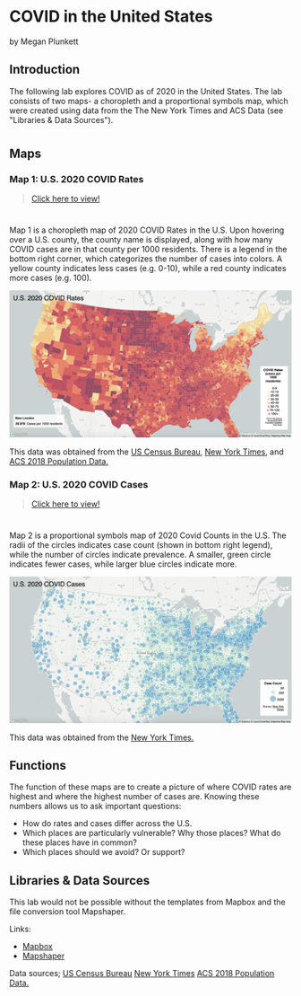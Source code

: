 # COVID in the United States
by Megan Plunkett

## Introduction
The following lab explores COVID as of 2020 in the United States. The lab consists of two maps- a choropleth and a proportional symbols map, which were created using data from the The New York Times and ACS Data (see "Libraries & Data Sources").

#

## Maps
### Map 1: U.S. 2020 COVID Rates
> [Click here to view!](http://127.0.0.1:5500/map1.html)

# 
Map 1 is a choropleth map of 2020 COVID Rates in the U.S. Upon hovering over a U.S. county, the county name is displayed, along with how many COVID cases are in that county per 1000 residents. There is a legend in the bottom right corner, which categorizes the number of cases into colors. A yellow county indicates less cases (e.g. 0-10), while a red county indicates more cases (e.g. 100).


![U.S. 2020 COVID Rates](https://github.com/meganplunkett/USCOVID2020/blob/main/img/map1.jpg)

This data was obtained from the [US Census Bureau](https://www.census.gov/geographies/mapping-files/time-series/geo/carto-boundary-file.html), [New York Times](https://github.com/nytimes/covid-19-data/blob/43d32dde2f87bd4dafbb7d23f5d9e878124018b8/live/us-counties.csv), and [ACS 2018 Population Data.](https://data.census.gov/cedsci/table?g=0100000US%24050000&d=ACS%205-Year%20Estimates%20Data%20Profiles&tid=ACSDP5Y2018.DP05&hidePreview=true)


### Map 2: U.S. 2020 COVID Cases
> [Click here to view!](http://127.0.0.1:5500/map2.html)

#
Map 2 is a proportional symbols map of 2020 Covid Counts in the U.S. The radii of the circles indicates case count (shown in bottom right legend), while the number of circles indicate prevalence. A smaller, green circle indicates fewer cases, while larger blue circles indicate more. 

![U.S. 2020 COVID Rates](https://github.com/meganplunkett/USCOVID2020/blob/main/img/map2.jpg)

This data was obtained from the [New York Times.](https://github.com/nytimes/covid-19-data/blob/43d32dde2f87bd4dafbb7d23f5d9e878124018b8/live/us-counties.csv)


## Functions

The function of these maps are to create a picture of where COVID rates are highest and where the highest number of cases are. Knowing these numbers allows us to ask important questions:

- How do rates and cases differ across the U.S.
- Which places are particularly vulnerable? Why those places? What do these places have in common?
- Which places should we avoid? Or support?


## Libraries & Data Sources
This lab would not be possible without the templates from Mapbox and the file conversion tool Mapshaper. 

Links:
- [Mapbox](https://www.mapbox.com/maps)
- [Mapshaper](https://mapshaper.org/)

Data sources;
[US Census Bureau](https://www.census.gov/geographies/mapping-files/time-series/geo/carto-boundary-file.html)
[New York Times](https://github.com/nytimes/covid-19-data/blob/43d32dde2f87bd4dafbb7d23f5d9e878124018b8/live/us-counties.csv)
[ACS 2018 Population Data.](https://data.census.gov/cedsci/table?g=0100000US%24050000&d=ACS%205-Year%20Estimates%20Data%20Profiles&tid=ACSDP5Y2018.DP05&hidePreview=true)
